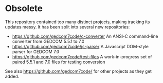 # Obsolete

This repository contained too many distinct projects, making tracking its updates messy. It has been split into several new repositories:

- <https://github.com/gedcom7code/c-converter> An ANSI-C command-line converter from GEDCOM 5.5.1 to 7.0
- <https://github.com/gedcom7code/js-parser> A Javascript DOM-style parser for GEDCOM 7.0
- <https://github.com/gedcom7code/test-files> A work-in-progress set of paired 5.5.1 and 7.0 files for testing conversion

See also <https://github.com/gedcom7code/> for other projects as they get added.

